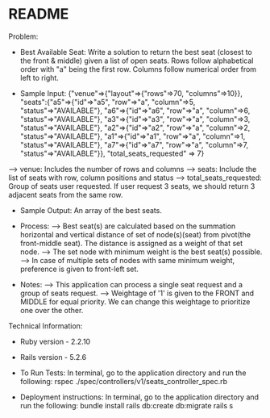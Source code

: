 # README

Problem:

* Best Available Seat:
Write a solution to return the best seat (closest to the front & middle) given a list of open seats.
Rows follow alphabetical order with "a" being the first row. Columns follow numerical order
from left to right.

* Sample Input: 
{"venue"=>{"layout"=>{"rows"=>70, "columns"=>10}},
                  "seats":{"a5"=>{"id"=>"a5", "row"=>"a", "column"=>5, "status"=>"AVAILABLE"}, "a6"=>{"id"=>"a6", "row"=>"a", "column"=>6, "status"=>"AVAILABLE"}, 
                            "a3"=>{"id"=>"a3", "row"=>"a", "column"=>3, "status"=>"AVAILABLE"}, "a2"=>{"id"=>"a2", "row"=>"a", "column"=>2, "status"=>"AVAILABLE"}, 
                            "a1"=>{"id"=>"a1", "row"=>"a", "column"=>1, "status"=>"AVAILABLE"}, "a7"=>{"id"=>"a7", "row"=>"a", "column"=>7, "status"=>"AVAILABLE"}}, 
                  "total_seats_requested" => 7}

--> venue: Includes the number of rows and columns
--> seats: Include the list of seats with row, column positions and status
--> total_seats_requested: Group of seats user requested. If user request 3 seats, we should return 3 adjacent seats from the same row.

* Sample Output: An array of the best seats.

* Process:
    --> Best seat(s) are calculated based on the summation horizontal and vertical distance of set of node(s)(seat) from pivot(the front-middle seat). The distance is assigned as a weight of that set node.
    --> The set node with minimum weight is the best seat(s) possible. 
    --> In case of multiple sets of nodes with same minimum weight, preference is given to front-left set.
* Notes:
    --> This application can process a single seat request and a group of seats request. 
    --> Weightage of '1' is given to the FRONT and MIDDLE for equal priority. We can change this weightage to prioritize one over the other. 

Technical Information:

* Ruby version - 2.2.10
* Rails version - 5.2.6
* To Run Tests: In terminal, go to the application directory and run the following:
rspec ./spec/controllers/v1/seats_controller_spec.rb

* Deployment instructions: In terminal, go to the application directory and run the following:
bundle install
rails db:create db:migrate
rails s

